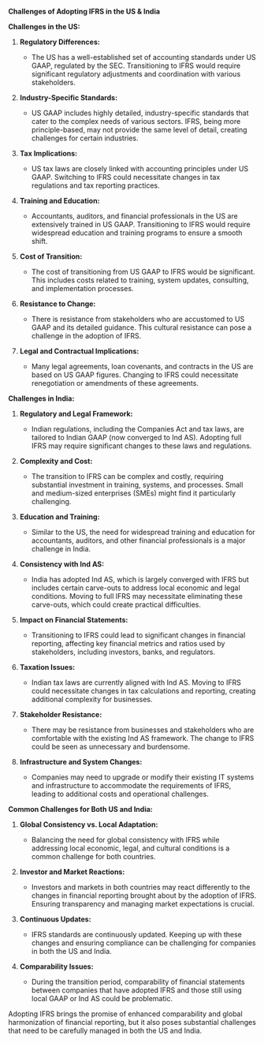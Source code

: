 **Challenges of Adopting IFRS in the US & India**

**Challenges in the US:**

1. **Regulatory Differences:**
   - The US has a well-established set of accounting standards under US GAAP, regulated by the SEC. Transitioning to IFRS would require significant regulatory adjustments and coordination with various stakeholders.

2. **Industry-Specific Standards:**
   - US GAAP includes highly detailed, industry-specific standards that cater to the complex needs of various sectors. IFRS, being more principle-based, may not provide the same level of detail, creating challenges for certain industries.

3. **Tax Implications:**
   - US tax laws are closely linked with accounting principles under US GAAP. Switching to IFRS could necessitate changes in tax regulations and tax reporting practices.

4. **Training and Education:**
   - Accountants, auditors, and financial professionals in the US are extensively trained in US GAAP. Transitioning to IFRS would require widespread education and training programs to ensure a smooth shift.

5. **Cost of Transition:**
   - The cost of transitioning from US GAAP to IFRS would be significant. This includes costs related to training, system updates, consulting, and implementation processes.

6. **Resistance to Change:**
   - There is resistance from stakeholders who are accustomed to US GAAP and its detailed guidance. This cultural resistance can pose a challenge in the adoption of IFRS.

7. **Legal and Contractual Implications:**
   - Many legal agreements, loan covenants, and contracts in the US are based on US GAAP figures. Changing to IFRS could necessitate renegotiation or amendments of these agreements.

**Challenges in India:**

1. **Regulatory and Legal Framework:**
   - Indian regulations, including the Companies Act and tax laws, are tailored to Indian GAAP (now converged to Ind AS). Adopting full IFRS may require significant changes to these laws and regulations.

2. **Complexity and Cost:**
   - The transition to IFRS can be complex and costly, requiring substantial investment in training, systems, and processes. Small and medium-sized enterprises (SMEs) might find it particularly challenging.

3. **Education and Training:**
   - Similar to the US, the need for widespread training and education for accountants, auditors, and other financial professionals is a major challenge in India.

4. **Consistency with Ind AS:**
   - India has adopted Ind AS, which is largely converged with IFRS but includes certain carve-outs to address local economic and legal conditions. Moving to full IFRS may necessitate eliminating these carve-outs, which could create practical difficulties.

5. **Impact on Financial Statements:**
   - Transitioning to IFRS could lead to significant changes in financial reporting, affecting key financial metrics and ratios used by stakeholders, including investors, banks, and regulators.

6. **Taxation Issues:**
   - Indian tax laws are currently aligned with Ind AS. Moving to IFRS could necessitate changes in tax calculations and reporting, creating additional complexity for businesses.

7. **Stakeholder Resistance:**
   - There may be resistance from businesses and stakeholders who are comfortable with the existing Ind AS framework. The change to IFRS could be seen as unnecessary and burdensome.

8. **Infrastructure and System Changes:**
   - Companies may need to upgrade or modify their existing IT systems and infrastructure to accommodate the requirements of IFRS, leading to additional costs and operational challenges.

**Common Challenges for Both US and India:**

1. **Global Consistency vs. Local Adaptation:**
   - Balancing the need for global consistency with IFRS while addressing local economic, legal, and cultural conditions is a common challenge for both countries.

2. **Investor and Market Reactions:**
   - Investors and markets in both countries may react differently to the changes in financial reporting brought about by the adoption of IFRS. Ensuring transparency and managing market expectations is crucial.

3. **Continuous Updates:**
   - IFRS standards are continuously updated. Keeping up with these changes and ensuring compliance can be challenging for companies in both the US and India.

4. **Comparability Issues:**
   - During the transition period, comparability of financial statements between companies that have adopted IFRS and those still using local GAAP or Ind AS could be problematic.

Adopting IFRS brings the promise of enhanced comparability and global harmonization of financial reporting, but it also poses substantial challenges that need to be carefully managed in both the US and India.
